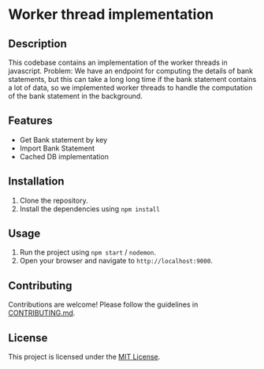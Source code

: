 # Worker thread implementation

## Description

This codebase contains an implementation of the worker threads in javascript.
Problem: We have an endpoint for computing the details of bank statements, but this can take a long long time if the bank statement contains a lot of data, so we implemented worker threads to handle the computation of the bank statement in the background.

## Features

- Get Bank statement by key
- Import Bank Statement
- Cached DB implementation

## Installation

1. Clone the repository.
2. Install the dependencies using `npm install`  

## Usage

1. Run the project using `npm start` / `nodemon`.
2. Open your browser and navigate to `http://localhost:9000`.

## Contributing

Contributions are welcome! Please follow the guidelines in [CONTRIBUTING.md](link-to-contributing-file).

## License

This project is licensed under the [MIT License](link-to-license-file).